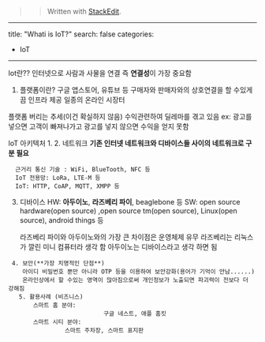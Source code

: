 


> > Written with [StackEdit](https://stackedit.io/).
---
title:  "Whati is IoT?"
search: false
categories: 
  - IoT
---

Iot란?? 
인터넷으로 사람과 사물을 연결 즉 **연결성**이 가장 중요함
1. 플랫폼이란?
  구글 앱스토어, 유튜브 등 구매자와 판매자와의 상호연결을 할 수있게 끔 인프라 제공 일종의 온라인 시장터
 
  플랫폼 버리는 추세(이건 확실하지 않음)
  수익관련하여 딜레마를 겪고 있음 ex: 광고를 넣으면 고객이 빠져나가고 광고를 넣지 않으면 수익을 얻지 못함
  
  IoT 아키텍처
    1.
    2. 네트워크 
      **기존 인터넷 네트워크와 디바이스들 사이의 네트워크로 구분 필요**
      
      근거리 통신 기술 : WiFi, BlueTooth, NFC 등
      IoT 전용망: LoRa, LTE-M 등
      IoT: HTTP, CoAP, MQTT, XMPP 등
      
   3. 디바이스
      HW: **아두이노**, **라즈베리 파이**, beaglebone 등
      SW: open source hardware(open source) ,open source tm(open source), Linux(open source), android things 등
      
      라즈베리 파이와 아두이노와의 가장 큰 차이점은 운영체제 유무
      라즈베리는 리눅스가 깔린 미니 컴퓨터라 생각 함
      아두이노는 디바이스라고 생각 하면 됨

     4. 보안(**가장 치명적인 단점**)
        아이디 비밀번호 뿐만 아니라 OTP 등을 이용하여 보안강화(용어가 기억이 안남......)
        온라인상에서 할 수있는 영역이 많아짐으로써 개인정보가 노출되면 파괴력이 전보다 더 강해짐
       5. 활용사례 (비즈니스)
	       스마트 홈 분야: 	
							   구글 네스트, 애플 홈킷
	       스마트 시티 분야:
			        스마트 주차장, 스마트 표지판
<!--stackedit_data:
eyJoaXN0b3J5IjpbMTM2NjQyODY5Nyw1MzI4NjcyODhdfQ==
-->